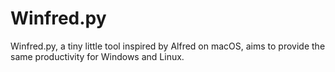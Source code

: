 # Winfred.py

Winfred.py, a tiny little tool inspired by Alfred on macOS, aims to provide the same productivity for Windows and Linux.